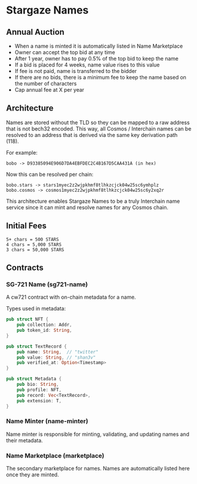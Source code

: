 # Stargaze Names

## Annual Auction

- When a name is minted it is automatically listed in Name Marketplace
- Owner can accept the top bid at any time
- After 1 year, owner has to pay 0.5% of the top bid to keep the name
- If a bid is placed for 4 weeks, name value rises to this value
- If fee is not paid, name is transferred to the bidder
- If there are no bids, there is a minimum fee to keep the name based on the number of characters
- Cap annual fee at X per year

## Architecture

Names are stored without the TLD so they can be mapped to a raw address that is not bech32 encoded. This way, all Cosmos / Interchain names can be resolved to an address that is derived via the same key derivation path (118).

For example:

```
bobo -> D93385094E906D7DA4EBFDEC2C4B167D5CAA431A (in hex)
```

Now this can be resolved per chain:

```
bobo.stars -> stars1myec2z2wjpkhmf8tlhkzcjck04w25sc6ymhplz
bobo.cosmos -> cosmos1myec2z2wjpkhmf8tlhkzcjck04w25sc6y2xq2r
```

This architecture enables Stargaze Names to be a truly Interchain name service since it can mint and resolve names for any Cosmos chain.

## Initial Fees

```
5+ chars = 500 STARS
4 chars = 5,000 STARS
3 chars = 50,000 STARS
```

## Contracts

### SG-721 Name (sg721-name)

A cw721 contract with on-chain metadata for a name.

Types used in metadata:

```rs
pub struct NFT {
    pub collection: Addr,
    pub token_id: String,
}

pub struct TextRecord {
    pub name: String,  // "twitter"
    pub value: String, // "shan3v"
    pub verified_at: Option<Timestamp>
}
```

```rs
pub struct Metadata {
    pub bio: String,
    pub profile: NFT,
    pub record: Vec<TextRecord>,
    pub extension: T,
}
```

### Name Minter (name-minter)

Name minter is responsible for minting, validating, and updating names and their metadata.

### Name Marketplace (marketplace)

The secondary marketplace for names. Names are automatically listed here once they are minted.
